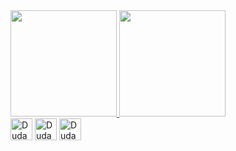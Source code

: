 <div>
  <a href="https://github.com/anuraghazra/github-readme-stats">
    <img height="170em" src="https://github-readme-stats.vercel.app/api?username=Duda-Rabelo&show_icons=true&theme=material-palenight&text_color=ffffff&count_private=true" />
  </a>
  <a href="https://github.com/anuraghazra/convoychat">
    <img height="170em" src="https://github-readme-stats.vercel.app/api/top-langs/?username=Duda-Rabelo&layout=compact&theme=material-palenight&text_color=ffffff" />
  </a>
</div>

<div style="display: inline-block">
  <img aling="center" alt="Duda-HTML" height="35em" src="https://cdn.jsdelivr.net/gh/devicons/devicon@latest/icons/html5/html5-original.svg" />  
  <img aling="center" alt="Duda-CSS" height="35em" src="https://cdn.jsdelivr.net/gh/devicons/devicon@latest/icons/css3/css3-original.svg" />
  <img aling="center" alt="Duda-JS" height="35em" src="https://cdn.jsdelivr.net/gh/devicons/devicon@latest/icons/javascript/javascript-original.svg" />
  
<!-- <img aling="center" alt="Duda-React" height="35em" src="https://cdn.jsdelivr.net/gh/devicons/devicon@latest/icons/react/react-original.svg" /> -->
<!-- icon = typescript  <img height="45em" src="https://cdn.jsdelivr.net/gh/devicons/devicon@latest/icons/typescript/typescript-original.svg" /> -->   
<!-- icon = python  <img height="45em" src="https://cdn.jsdelivr.net/gh/devicons/devicon@latest/icons/python/python-original.svg" /> -->   
<!-- icon = node.js  <img height="45em" src="https://cdn.jsdelivr.net/gh/devicons/devicon@latest/icons/nodejs/nodejs-original.svg" />   -->
</div>
